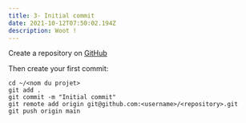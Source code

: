 ```yaml
---
title: 3- Initial commit
date: 2021-10-12T07:50:02.194Z
description: Woot !
---
```


Create a repository on [GitHub](https://github.com/)

Then create your first commit:

```
cd ~/<nom du projet>
git add .
git commit -m "Initial commit"
git remote add origin git@github.com:<username>/<repository>.git
git push origin main
```
